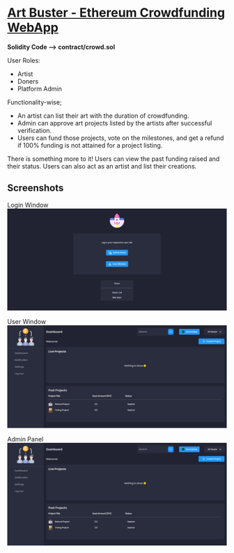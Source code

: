 # [Art Buster - Ethereum Crowdfunding WebApp](https://crowdfunding-eth.web.app/)
 
 **Solidity Code --> contract/crowd.sol**
 
 User Roles:
 - Artist
 - Doners
 - Platform Admin 

Functionality-wise; 
- An artist can list their art with the duration of crowdfunding.
- Admin can approve art projects listed by the artists after successful verification.
- Users can fund those projects, vote on the milestones, and get a refund if 100% funding is not attained for a project listing. 

There is something more to it! Users can view the past funding raised and their status. Users can also act as an artist and list their creations.

## Screenshots

Login Window
![Login Window](/screenshot/1.PNG)

User Window
![User Window](/screenshot/2.PNG)
 
Admin Panel
![Admin Panel](/screenshot/2.PNG)
 
